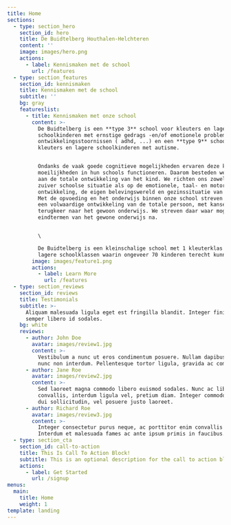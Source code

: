 ```yaml
---
title: Home
sections:
  - type: section_hero
    section_id: hero
    title: De Buidtelberg Houthalen-Helchteren
    content: ''
    image: images/hero.png
    actions:
      - label: Kennismaken met de school
        url: /features
  - type: section_features
    section_id: kennismaken
    title: Kennismaken met de school
    subtitle: ''
    bg: gray
    featureslist:
      - title: Kennismaken met onze school
        content: >-
          De Buidtelberg is een **type 3** school voor kleuters en lagere
          schoolkinderen met ernstige gedrags -en/of emotionele problemen en/of
          ontwikkelingsstoornissen ( adhd, ...) en een **type 9** school voor
          kleuters en lagere schoolkinderen met autisme.


          Ondanks de vaak goede cognitieve mogelijkheden ervaren deze kinderen
          moeilijkheden in hun schools functioneren. Daarom besteden we aandacht
          aan de totale ontwikkeling van het kind. We richten ons zowel op de
          zuiver schoolse situatie als op de emotionele, taal- en motorische
          ontwikkeling, de eigen belevingswereld en gezinssituatie van elk kind.
          Met de opvoeding en het onderwijs binnen onze school streven we naar
          een volwaardige ontwikkeling van de totale persoon, met kansen op
          terugkeer naar het gewoon onderwijs. We streven daar waar mogelijk de
          eindtermen van het gewone onderwijs na.


          \

          De Buidtelberg is een kleinschalige school met 1 kleuterklas en 8
          lagere schoolklassen waarin ongeveer 70 kinderen terecht kunnen.
        image: images/feature1.png
        actions:
          - label: Learn More
            url: /features
  - type: section_reviews
    section_id: reviews
    title: Testimonials
    subtitle: >-
      Aliquam malesuada ligula eget est fringilla blandit. Integer finibus
      semper libero id sodales. 
    bg: white
    reviews:
      - author: John Doe
        avatar: images/review1.jpg
        content: >-
          Vestibulum a nunc ut eros condimentum posuere. Nullam dapibus quis
          nunc non interdum. Pellentesque tortor ligula, gravida ac commodo eu.
      - author: Jane Roe
        avatar: images/review2.jpg
        content: >-
          Sed laoreet magna commodo libero euismod sodales. Nunc ac libero
          convallis, interdum ligula vel, pretium diam. Integer commodo sem at
          dui sollicitudin, vel posuere justo laoreet.
      - author: Richard Roe
        avatar: images/review3.jpg
        content: >-
          Integer consectetur purus neque, ac porttitor enim convallis vitae.
          Interdum et malesuada fames ac ante ipsum primis in faucibus.
  - type: section_cta
    section_id: call-to-action
    title: This Is Call To Action Block!
    subtitle: This is an optional description for the call to action block.
    actions:
      - label: Get Started
        url: /signup
menus:
  main:
    title: Home
    weight: 1
template: landing
---
```

